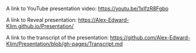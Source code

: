 ﻿A link to YouTube presentation video:
https://youtu.be/1xIfzR8Fgbo


A link to Reveal presentation:
https://Alex-Edward-Klim.github.io/Presentation/


A link to the transcript of the presentation:
https://github.com/Alex-Edward-Klim/Presentation/blob/gh-pages/Transcript.md